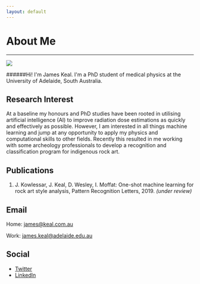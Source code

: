 ```yaml
---
layout: default
---
```


# About Me
---

<img class="profile-picture" src="https://avatars2.githubusercontent.com/u/2309403?s=300">

######Hi! I'm James Keal.  I'm a PhD student of medical physics at the University of Adelaide, South Australia.


## Research Interest

At a baseline my honours and PhD studies have been rooted in utilising artificial intelligence (AI) to improve radiation dose estimations as quickly and effectively as possible.  However, I am interested in all things machine learning and jump at any opportunity to apply my physics and computational skills to other fields.  Recently this resulted in me working with some archeology professionals to develop a recognition and classification program for indigenous rock art.   

## Publications

1. J. Kowlessar, J. Keal, D. Wesley, I. Moffat: One-shot machine learning for rock art style analysis, Pattern Recognition Letters, 2019. *(under review)*


## Email

Home: [james@keal.com.au](mailto:james@keal.com.au)

Work: [james.keal@adelaide.edu.au](mailto:james.keal@adelaide.edu.au)


## Social

* [Twitter](https://twitter.com/_keeeal)
* [LinkedIn](https://www.linkedin.com/in/jkeal/)
